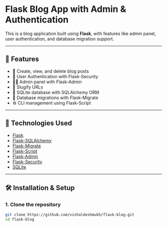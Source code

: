 # Flask Blog App with Admin & Authentication

This is a blog application built using **Flask**, with features like admin panel, user authentication, and database migration support.

---

## 🚀 Features

- 📝 Create, view, and delete blog posts
- 🔐 User Authentication with Flask-Security
- 👨‍💼 Admin panel with Flask-Admin
- 🧠 Slugify URLs
- 💾 SQLite database with SQLAlchemy ORM
- 🔄 Database migrations with Flask-Migrate
- ⚙️ CLI management using Flask-Script

---

## 🔧 Technologies Used

- [Flask](https://flask.palletsprojects.com/)
- [Flask-SQLAlchemy](https://flask-sqlalchemy.palletsprojects.com/)
- [Flask-Migrate](https://flask-migrate.readthedocs.io/)
- [Flask-Script](https://flask-script.readthedocs.io/)
- [Flask-Admin](https://flask-admin.readthedocs.io/)
- [Flask-Security](https://pythonhosted.org/Flask-Security/)
- [SQLite](https://www.sqlite.org/)

---

## 🛠️ Installation & Setup

### 1. Clone the repository

```bash
git clone https://github.com/vishaldeshmukh/flask-blog.git
cd flask-blog

